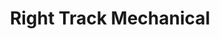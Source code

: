 ---
title: "Right Track Mechanical"
url: /fort-mcmurray/right-track-mechanical/
shop: car repair
---